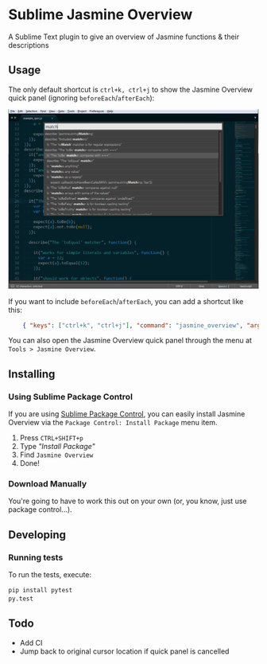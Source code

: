 # Sublime Jasmine Overview

A Sublime Text plugin to give an overview of Jasmine functions & their descriptions

## Usage

The only default shortcut is `ctrl+k, ctrl+j` to show the Jasmine Overview quick panel (ignoring `beforeEach`/`afterEach`):

![Jasmine Overview](https://raw.githubusercontent.com/csudcy/sublime-jasmine-overview/master/jasmine-overview.png)

If you want to include `beforeEach`/`afterEach`, you can add a shortcut like this:
```json
    { "keys": ["ctrl+k", "ctrl+j"], "command": "jasmine_overview", "args": {"include_before_after": true} }
```

You can also open the Jasmine Overview quick panel through the menu at `Tools > Jasmine Overview`.


## Installing

### Using Sublime Package Control

If you are using [Sublime Package Control](http://wbond.net/sublime_packages/package_control), you can easily install Jasmine Overview via the `Package Control: Install Package` menu item.

1. Press `CTRL+SHIFT+p`
1. Type *"Install Package"*
1. Find `Jasmine Overview`
1. Done!

### Download Manually

You're going to have to work this out on your own (or, you know, just use package control...).


## Developing

### Running tests

To run the tests, execute:
```bash
pip install pytest
py.test
```


## Todo

* Add CI
* Jump back to original cursor location if quick panel is cancelled
